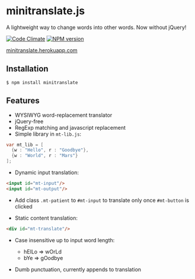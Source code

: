 minitranslate.js
====================

A lightweight way to change words into other words. Now without jQuery!

[![Code Climate](https://codeclimate.com/github/brycedorn/minitranslate.png)](https://codeclimate.com/github/brycedorn/minitranslate) [![NPM version](https://badge.fury.io/js/minitranslate.svg)](http://badge.fury.io/js/minitranslate)

[minitranslate.herokuapp.com](http://minitranslate.herokuapp.com)


## Installation

    $ npm install minitranslate

## Features
 * WYSIWYG word-replacement translator
 * jQuery-free
 * RegExp matching and javascript replacement
 * Simple library in `mt-lib.js`:
  ```java
  var mt_lib = [
    {w : "Hello", r : "Goodbye"},
    {w : "World", r : "Mars"}
  ];
  ```

 * Dynamic input translation:
  ```html
  <input id="mt-input"/>
  <input id="mt-output"/>
  ```
   * Add class `.mt-patient` to `#mt-input` to translate only once `#mt-button` is clicked

 * Static content translation:

  ```html
  <div id="mt-translate"/>
  ```

 * Case insensitive up to input word length:
   * hElLo => wOrLd
   * bYe => gOodbye


 * Dumb punctuation, currently appends to translation
